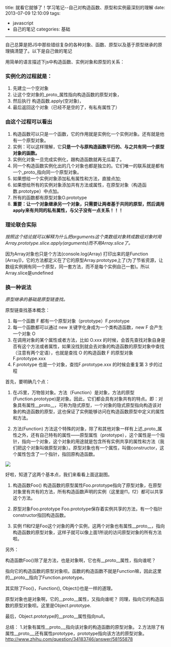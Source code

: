 title: 就看它就够了！学习笔记--自己对构造函数、原型和实例最深刻的理解 
date: 2013-07-09 12:10:09
tags:
- javascript
- 自己的笔记
categories: 基础

---

自己总算是把JS中那些错综复杂的各种对象、函数、原型以及基于原型继承的原理搞清楚了。以下是自己做的笔记

用简单的语言描述下js中构造函数、实例对象和原型的关系：

### 实例化的过程就是：

1. 先建立一个空对象
2. 让这个空对象的_proto_属性指向构造函数的原型对象，
3. 然后执行 构造函数.apply(空对象)，
4. 最后返回这个对象（已经不是空的了，有私有属性了）

### 由这个过程可以看出

1. 构造函数可以只是一个函数，它的作用就是实例化一个实例对象。还有就是他有一个原型对象。
2. 实例：可以这样理解，它**只是一个与原构造函数平行的、与之共有同一个原型对象的函数。**
3. 实例化对象一旦完成实例化，跟构造函数就再无瓜葛了。
4. 同一个构造函数实例化出的几个对象也都是独立的。它们唯一的联系就是都有一个_proto_指向同一个原型对象。
5. 如果想给一个实例对象添加私有属性和方法，直接点加;
6. 如果想给所有的实例对象添加共有方法或属性，在原型对象（构造函数.prototype）中点加。
7. 所有的函数都有原型对象O.prototype
8. **重要：让一个对象继承另一个对象，只需要让两者基于共同的原型，然后调用apply来有共同的私有属性，与父子没有一点关系！！！**
	
<!-- more -->

### 理论联合实际

*按照这个结论就可以解释为什么把arguments这个类数组对象转成数组对象时用Array.prototype.slice.apply(arguments)而不用Array.slice了。*

因为Array对象也只是个方法(console.log(Array)
打印出来的是Function [Array])，它的方法都定义在了它的原型Array.prototype上了(为了节省资源，让数组实例拥有同一个原型，同一套方法，而不是每个实例自己一套)。所以Array.slice是undefined

### 换一种说法

*原型继承的基础是原型链查找。*

原型链查找基本概念：

1. 每一个函数 F 都有一个原型对象（prototype）F.prototype
2. 每一个函数都可以通过 new 关键字化身成为一个类构造函数，new F 会产生一个对象 O
3. 在调用对象的某个属性或者方法，比如 O.xxx 的时候，会首先查找对象自身是否有这个方法或者属性，如果没找到就会去对象的构造函数的原型对象中查找（注意有两个定语），也就是查找 O 的构造函数 F 的原型对象 F.prototype.xxx
4. F.prototype 也是一个对象，查找F.prototype.xxx 的时候会重复第 3 步的过程

首先，要明确几个点：

1. 在JS里，万物皆对象。方法（Function）是对象，方法的原型(Function.prototype)是对象。因此，它们都会具有对象共有的特点。即：对象具有属性__proto__，可称为隐式原型，一个对象的隐式原型指向构造该对象的构造函数的原型，这也保证了实例能够访问在构造函数原型中定义的属性和方法。

2. 方法(Function)
	方法这个特殊的对象，除了和其他对象一样有上述_proto_属性之外，还有自己特有的属性——原型属性（prototype），这个属性是一个指针，指向一个对象，这个对象的用途就是包含所有实例共享的属性和方法（我们把这个对象叫做原型对象）。原型对象也有一个属性，叫做constructor，这个属性包含了一个指针，指回原构造函数。

![](/images/objectAndPrototype.jpg)

好啦，知道了这两个基本点，我们来看看上面这副图。

1. 构造函数Foo()
构造函数的原型属性Foo.prototype指向了原型对象，在原型对象里有共有的方法，所有构造函数声明的实例（这里是f1，f2）都可以共享这个方法。

2. 原型对象Foo.prototype
Foo.prototype保存着实例共享的方法，有一个指针constructor指回构造函数。

3. 实例
f1和f2是Foo这个对象的两个实例，这两个对象也有属性__proto__，指向构造函数的原型对象，这样子就可以像上面1所说的访问原型对象的所有方法啦。

另外：

构造函数Foo()除了是方法，也是对象啊，它也有__proto__属性，指向谁呢？

指向它的构造函数的原型对象呗。函数的构造函数不就是Function嘛，因此这里的__proto__指向了Function.prototype。

其实除了Foo()，Function(), Object()也是一样的道理。

原型对象也是对象啊，它的__proto__属性，又指向谁呢？
同理，指向它的构造函数的原型对象呗。这里是Object.prototype.

最后，Object.prototype的__proto__属性指向null。

总结：
1.对象有属性__proto__,指向该对象的构造函数的原型对象。
2.方法除了有属性__proto__,还有属性prototype，prototype指向该方法的原型对象。
http://www.zhihu.com/question/34183746/answer/58155878